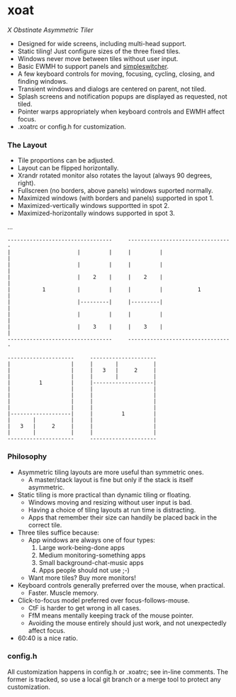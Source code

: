 xoat
====

*X Obstinate Asymmetric Tiler*

* Designed for wide screens, including multi-head support.
* Static tiling! Just configure sizes of the three fixed tiles.
* Windows never move between tiles without user input.
* Basic EWMH to support panels and [simpleswitcher](https://github.com/seanpringle/simpleswitcher).
* A few keyboard controls for moving, focusing, cycling, closing, and finding windows.
* Transient windows and dialogs are centered on parent, not tiled.
* Splash screens and notification popups are displayed as requested, not tiled.
* Pointer warps appropriately when keyboard controls and EWMH affect focus.
* .xoatrc or config.h for customization.

### The Layout

* Tile proportions can be adjusted.
* Layout can be flipped horizontally.
* Xrandr rotated monitor also rotates the layout (always 90 degrees, right).
* Fullscreen (no borders, above panels) windows suported normally.
* Maximized windows (with borders and panels) supported in spot 1.
* Maximized-vertically windows supportted in spot 2.
* Maximized-horizontally windows supported in spot 3.

...

	---------------------------------     ---------------------------------
	|                     |         |     |         |                     |
	|                     |         |     |         |                     |
	|                     |    2    |     |    2    |                     |
	|          1          |         |     |         |           1         |
	|                     |---------|     |---------|                     |
	|                     |         |     |         |                     |
	|                     |    3    |     |    3    |                     |
	---------------------------------     ---------------------------------

	---------------------     ---------------------
	|                   |     |       |           |
	|                   |     |   3   |     2     |
	|                   |     |       |           |
	|         1         |     |-------------------|
	|                   |     |                   |
	|                   |     |                   |
	|                   |     |                   |
	|                   |     |                   |
	|-------------------|     |         1         |
	|       |           |     |                   |
	|   3   |     2     |     |                   |
	|       |           |     |                   |
	---------------------     ---------------------

### Philosophy

* Asymmetric tiling layouts are more useful than symmetric ones.
	* A master/stack layout is fine but only if the stack is itself asymmetric.
* Static tiling is more practical than dynamic tiling or floating.
	* Windows moving and resizing without user input is bad.
	* Having a choice of tiling layouts at run time is distracting.
	* Apps that remember their size can handily be placed back in the correct tile.
* Three tiles suffice because:
	* App windows are always one of four types:
		1. Large work-being-done apps
		2. Medium monitoring-something apps
		3. Small background-chat-music apps
		4. Apps people should not use ;-)
	* Want more tiles? Buy more monitors!
* Keyboard controls generally preferred over the mouse, when practical.
	* Faster. Muscle memory.
* Click-to-focus model preferred over focus-follows-mouse.
	* CtF is harder to get wrong in all cases.
	* FfM means mentally keeping track of the mouse pointer.
	* Avoiding the mouse entirely should just work, and not unexpectedly affect focus.
* 60:40 is a nice ratio.

### config.h

All customization happens in config.h or .xoatrc; see in-line comments. The former is tracked, so use a local git branch or a merge tool to protect any customization.

















